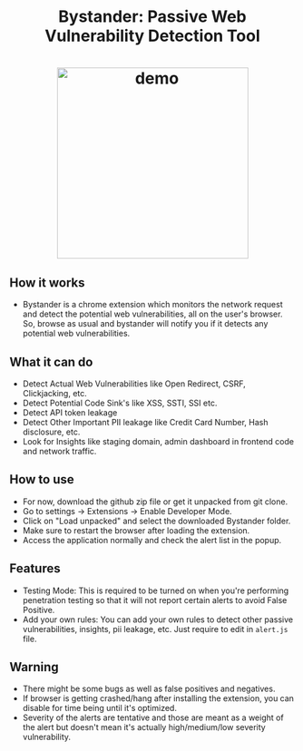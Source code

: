 


<h1 align="center" id="welcome">Bystander: Passive Web Vulnerability Detection Tool<h1>
<p align="center"><img width="337" alt="demo" src="https://github.com/user-attachments/assets/42a22b8e-a8da-40d7-b65f-275c09ec5484" /><br></p>

## How it works
- Bystander is a chrome extension which monitors the network request and detect the potential web vulnerabilities, all on the user's browser. So, browse as usual and bystander will notify you if it detects any potential web vulnerabilities.

## What it can do
- Detect Actual Web Vulnerabilities like Open Redirect, CSRF, Clickjacking, etc.
- Detect Potential Code Sink's like XSS, SSTI, SSI etc.
- Detect API token leakage
- Detect Other Important PII leakage like Credit Card Number, Hash disclosure, etc.
- Look for Insights like staging domain, admin dashboard in frontend code and network traffic.

## How to use
- For now, download the github zip file or get it unpacked from git clone.
- Go to settings -> Extensions -> Enable Developer Mode.
- Click on "Load unpacked" and select the downloaded Bystander folder.
- Make sure to restart the browser after loading the extension. 
- Access the application normally and check the alert list in the popup.

## Features
- Testing Mode: This is required to be turned on when you're performing penetration testing so that it will not report certain alerts to avoid False Positive.
- Add your own rules: You can add your own rules to detect other passive vulnerabilities, insights, pii leakage, etc. Just require to edit in `alert.js` file.

## Warning
- There might be some bugs as well as false positives and negatives.
- If browser is getting crashed/hang after installing the extension, you can disable for time being until it's optimized.
- Severity of the alerts are tentative and those are meant as a weight of the alert but doesn't mean it's actually high/medium/low severity vulnerability.
